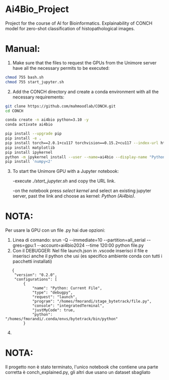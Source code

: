  # Ai4Bio_Project

Project for the course of AI for Bioinformatics.
Explainability of CONCH model for zero-shot classification of histopathological images.

# Manual:

  1. Make sure that the files to request the GPUs from the Unimore server have all the necessary permits to be executed:
 ```bash
 chmod 755 bash.sh
 chmod 755 start_jupyter.sh
 ```
     
 
  2. Add the CONCH directory and create a conda environment with all the necessary requirements:
    
```bash
git clone https://github.com/mahmoodlab/CONCH.git
cd CONCH
```

```bash
conda create -n ai4bio python=3.10 -y
conda activate ai4bio

pip install --upgrade pip
pip install -e .
pip install torch==2.0.1+cu117 torchvision==0.15.2+cu117 --index-url https://download.pytorch.org/whl/cu117
pip install matplotlib
pip install ipykernel
python -m ipykernel install --user --name=ai4bio --display-name "Python (Ai4bio)"
pip install 'numpy<2'
```


 3. To start the Unimore GPU with a Jupyter notebook:
     
     -execute *./start_jupyter.sh* and copy the URL link.
    
     -on the notebook press *select kernel* and select an existing jupyter server, past the link and choose as kernel: *Python (Ai4bio)*.


# NOTA:
Per usare la GPU con un file .py hai due opzioni:
1. Linea di comando: srun -Q --immediate=10 --partition=all_serial --gres=gpu:1 --account=ai4bio2024 --time 120:00 python file.py
2. Con il DEBUGGER:
   Nel file launch.json in .vscode inserisci il file e inserisci anche il python che usi (es specifico ambiente conda con tutti i pacchetti installati)
   
```
   {
    "version": "0.2.0",
    "configurations": [
        {
            "name": "Python: Current File",
            "type": "debugpy",
            "request": "launch",
            "program": "/homes/fmorandi/stage_bytetrack/file.py",
            "console": "integratedTerminal",
            "justMyCode": true,
            "python": "/homes/fmorandi/.conda/envs/bytetrack/bin/python"
        }
```

4. 
# NOTA:
Il progetto non è stato terminato, l'unico notebook che contiene una parte corretta è conch_explained.py, gli altri due usano un dataset sbagliato

